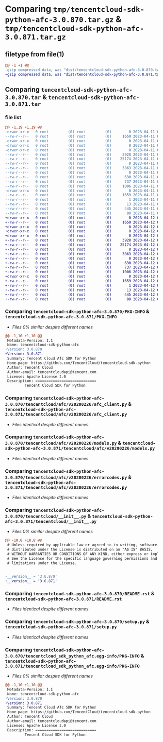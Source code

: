 # Comparing `tmp/tencentcloud-sdk-python-afc-3.0.870.tar.gz` & `tmp/tencentcloud-sdk-python-afc-3.0.871.tar.gz`

## filetype from file(1)

```diff
@@ -1 +1 @@
-gzip compressed data, was "dist/tencentcloud-sdk-python-afc-3.0.870.tar", last modified: Tue Apr 11 03:18:47 2023, max compression
+gzip compressed data, was "dist/tencentcloud-sdk-python-afc-3.0.871.tar", last modified: Wed Apr 12 00:14:14 2023, max compression
```

## Comparing `tencentcloud-sdk-python-afc-3.0.870.tar` & `tencentcloud-sdk-python-afc-3.0.871.tar`

### file list

```diff
@@ -1,19 +1,19 @@
-drwxr-xr-x   0 root         (0) root         (0)        0 2023-04-11 03:18:47.000000 tencentcloud-sdk-python-afc-3.0.870/
--rw-r--r--   0 root         (0) root         (0)     1659 2023-04-11 03:18:47.000000 tencentcloud-sdk-python-afc-3.0.870/PKG-INFO
-drwxr-xr-x   0 root         (0) root         (0)        0 2023-04-11 03:18:47.000000 tencentcloud-sdk-python-afc-3.0.870/tencentcloud/
-drwxr-xr-x   0 root         (0) root         (0)        0 2023-04-11 03:18:47.000000 tencentcloud-sdk-python-afc-3.0.870/tencentcloud/afc/
-drwxr-xr-x   0 root         (0) root         (0)        0 2023-04-11 03:18:47.000000 tencentcloud-sdk-python-afc-3.0.870/tencentcloud/afc/v20200226/
--rw-r--r--   0 root         (0) root         (0)     3928 2023-04-11 03:18:47.000000 tencentcloud-sdk-python-afc-3.0.870/tencentcloud/afc/v20200226/afc_client.py
--rw-r--r--   0 root         (0) root         (0)    25174 2023-04-11 03:18:47.000000 tencentcloud-sdk-python-afc-3.0.870/tencentcloud/afc/v20200226/models.py
--rw-r--r--   0 root         (0) root         (0)        0 2023-04-11 03:18:47.000000 tencentcloud-sdk-python-afc-3.0.870/tencentcloud/afc/v20200226/__init__.py
--rw-r--r--   0 root         (0) root         (0)     3863 2023-04-11 03:18:47.000000 tencentcloud-sdk-python-afc-3.0.870/tencentcloud/afc/v20200226/errorcodes.py
--rw-r--r--   0 root         (0) root         (0)        0 2023-04-11 03:18:47.000000 tencentcloud-sdk-python-afc-3.0.870/tencentcloud/afc/__init__.py
--rw-r--r--   0 root         (0) root         (0)      630 2023-04-11 03:18:47.000000 tencentcloud-sdk-python-afc-3.0.870/tencentcloud/__init__.py
--rw-r--r--   0 root         (0) root         (0)      737 2023-04-11 03:18:47.000000 tencentcloud-sdk-python-afc-3.0.870/README.rst
--rw-r--r--   0 root         (0) root         (0)     1006 2023-04-11 03:18:47.000000 tencentcloud-sdk-python-afc-3.0.870/setup.py
-drwxr-xr-x   0 root         (0) root         (0)        0 2023-04-11 03:18:47.000000 tencentcloud-sdk-python-afc-3.0.870/tencentcloud_sdk_python_afc.egg-info/
--rw-r--r--   0 root         (0) root         (0)     1659 2023-04-11 03:18:47.000000 tencentcloud-sdk-python-afc-3.0.870/tencentcloud_sdk_python_afc.egg-info/PKG-INFO
--rw-r--r--   0 root         (0) root         (0)        1 2023-04-11 03:18:47.000000 tencentcloud-sdk-python-afc-3.0.870/tencentcloud_sdk_python_afc.egg-info/dependency_links.txt
--rw-r--r--   0 root         (0) root         (0)       13 2023-04-11 03:18:47.000000 tencentcloud-sdk-python-afc-3.0.870/tencentcloud_sdk_python_afc.egg-info/top_level.txt
--rw-r--r--   0 root         (0) root         (0)      445 2023-04-11 03:18:47.000000 tencentcloud-sdk-python-afc-3.0.870/tencentcloud_sdk_python_afc.egg-info/SOURCES.txt
--rw-r--r--   0 root         (0) root         (0)       88 2023-04-11 03:18:47.000000 tencentcloud-sdk-python-afc-3.0.870/setup.cfg
+drwxr-xr-x   0 root         (0) root         (0)        0 2023-04-12 00:14:14.000000 tencentcloud-sdk-python-afc-3.0.871/
+-rw-r--r--   0 root         (0) root         (0)     1659 2023-04-12 00:14:14.000000 tencentcloud-sdk-python-afc-3.0.871/PKG-INFO
+drwxr-xr-x   0 root         (0) root         (0)        0 2023-04-12 00:14:14.000000 tencentcloud-sdk-python-afc-3.0.871/tencentcloud/
+drwxr-xr-x   0 root         (0) root         (0)        0 2023-04-12 00:14:14.000000 tencentcloud-sdk-python-afc-3.0.871/tencentcloud/afc/
+drwxr-xr-x   0 root         (0) root         (0)        0 2023-04-12 00:14:14.000000 tencentcloud-sdk-python-afc-3.0.871/tencentcloud/afc/v20200226/
+-rw-r--r--   0 root         (0) root         (0)     3928 2023-04-12 00:14:14.000000 tencentcloud-sdk-python-afc-3.0.871/tencentcloud/afc/v20200226/afc_client.py
+-rw-r--r--   0 root         (0) root         (0)    25174 2023-04-12 00:14:14.000000 tencentcloud-sdk-python-afc-3.0.871/tencentcloud/afc/v20200226/models.py
+-rw-r--r--   0 root         (0) root         (0)        0 2023-04-12 00:14:14.000000 tencentcloud-sdk-python-afc-3.0.871/tencentcloud/afc/v20200226/__init__.py
+-rw-r--r--   0 root         (0) root         (0)     3863 2023-04-12 00:14:14.000000 tencentcloud-sdk-python-afc-3.0.871/tencentcloud/afc/v20200226/errorcodes.py
+-rw-r--r--   0 root         (0) root         (0)        0 2023-04-12 00:14:14.000000 tencentcloud-sdk-python-afc-3.0.871/tencentcloud/afc/__init__.py
+-rw-r--r--   0 root         (0) root         (0)      630 2023-04-12 00:14:14.000000 tencentcloud-sdk-python-afc-3.0.871/tencentcloud/__init__.py
+-rw-r--r--   0 root         (0) root         (0)      737 2023-04-12 00:14:14.000000 tencentcloud-sdk-python-afc-3.0.871/README.rst
+-rw-r--r--   0 root         (0) root         (0)     1006 2023-04-12 00:14:14.000000 tencentcloud-sdk-python-afc-3.0.871/setup.py
+drwxr-xr-x   0 root         (0) root         (0)        0 2023-04-12 00:14:14.000000 tencentcloud-sdk-python-afc-3.0.871/tencentcloud_sdk_python_afc.egg-info/
+-rw-r--r--   0 root         (0) root         (0)     1659 2023-04-12 00:14:14.000000 tencentcloud-sdk-python-afc-3.0.871/tencentcloud_sdk_python_afc.egg-info/PKG-INFO
+-rw-r--r--   0 root         (0) root         (0)        1 2023-04-12 00:14:14.000000 tencentcloud-sdk-python-afc-3.0.871/tencentcloud_sdk_python_afc.egg-info/dependency_links.txt
+-rw-r--r--   0 root         (0) root         (0)       13 2023-04-12 00:14:14.000000 tencentcloud-sdk-python-afc-3.0.871/tencentcloud_sdk_python_afc.egg-info/top_level.txt
+-rw-r--r--   0 root         (0) root         (0)      445 2023-04-12 00:14:14.000000 tencentcloud-sdk-python-afc-3.0.871/tencentcloud_sdk_python_afc.egg-info/SOURCES.txt
+-rw-r--r--   0 root         (0) root         (0)       88 2023-04-12 00:14:14.000000 tencentcloud-sdk-python-afc-3.0.871/setup.cfg
```

### Comparing `tencentcloud-sdk-python-afc-3.0.870/PKG-INFO` & `tencentcloud-sdk-python-afc-3.0.871/PKG-INFO`

 * *Files 0% similar despite different names*

```diff
@@ -1,10 +1,10 @@
 Metadata-Version: 1.1
 Name: tencentcloud-sdk-python-afc
-Version: 3.0.870
+Version: 3.0.871
 Summary: Tencent Cloud Afc SDK for Python
 Home-page: https://github.com/TencentCloud/tencentcloud-sdk-python
 Author: Tencent Cloud
 Author-email: tencentcloudapi@tencent.com
 License: Apache License 2.0
 Description: ============================
         Tencent Cloud SDK for Python
```

### Comparing `tencentcloud-sdk-python-afc-3.0.870/tencentcloud/afc/v20200226/afc_client.py` & `tencentcloud-sdk-python-afc-3.0.871/tencentcloud/afc/v20200226/afc_client.py`

 * *Files identical despite different names*

### Comparing `tencentcloud-sdk-python-afc-3.0.870/tencentcloud/afc/v20200226/models.py` & `tencentcloud-sdk-python-afc-3.0.871/tencentcloud/afc/v20200226/models.py`

 * *Files identical despite different names*

### Comparing `tencentcloud-sdk-python-afc-3.0.870/tencentcloud/afc/v20200226/errorcodes.py` & `tencentcloud-sdk-python-afc-3.0.871/tencentcloud/afc/v20200226/errorcodes.py`

 * *Files identical despite different names*

### Comparing `tencentcloud-sdk-python-afc-3.0.870/tencentcloud/__init__.py` & `tencentcloud-sdk-python-afc-3.0.871/tencentcloud/__init__.py`

 * *Files 0% similar despite different names*

```diff
@@ -10,8 +10,8 @@
 # Unless required by applicable law or agreed to in writing, software
 # distributed under the License is distributed on an "AS IS" BASIS,
 # WITHOUT WARRANTIES OR CONDITIONS OF ANY KIND, either express or implied.
 # See the License for the specific language governing permissions and
 # limitations under the License.
 
 
-__version__ = '3.0.870'
+__version__ = '3.0.871'
```

### Comparing `tencentcloud-sdk-python-afc-3.0.870/README.rst` & `tencentcloud-sdk-python-afc-3.0.871/README.rst`

 * *Files identical despite different names*

### Comparing `tencentcloud-sdk-python-afc-3.0.870/setup.py` & `tencentcloud-sdk-python-afc-3.0.871/setup.py`

 * *Files identical despite different names*

### Comparing `tencentcloud-sdk-python-afc-3.0.870/tencentcloud_sdk_python_afc.egg-info/PKG-INFO` & `tencentcloud-sdk-python-afc-3.0.871/tencentcloud_sdk_python_afc.egg-info/PKG-INFO`

 * *Files 0% similar despite different names*

```diff
@@ -1,10 +1,10 @@
 Metadata-Version: 1.1
 Name: tencentcloud-sdk-python-afc
-Version: 3.0.870
+Version: 3.0.871
 Summary: Tencent Cloud Afc SDK for Python
 Home-page: https://github.com/TencentCloud/tencentcloud-sdk-python
 Author: Tencent Cloud
 Author-email: tencentcloudapi@tencent.com
 License: Apache License 2.0
 Description: ============================
         Tencent Cloud SDK for Python
```

